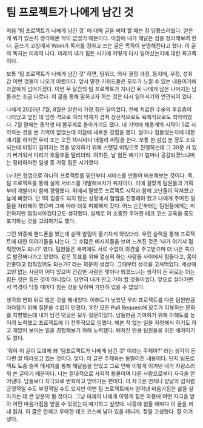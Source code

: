 # 팀 프로젝트가 나에게 남긴 것

처음 '팀 프로젝트가 나에게 남긴 것` 에 대해 글을 써야 할 때는 참 당황스러웠다. 얻은 게 뭐가 있는지 생각해본 적이 없었기 때문이다. 이참에 내가 깨달은 점을 정리해보려 한다. 글쓰기 코칭에서 Woni가 독자를 정하고 쓰는 글은 목적이 분명해진다고 했다. 이 글의 독자는 미래의 나다. 미래의 내가 힘든 시기에 어떻게 다시 일어섰는지에 대한 회고록이다.

보통 '팀 프로젝트가 나에게 남긴 것' 하면, 팀워크, 의사 결정 과정, 동지애, 우정, 성취감 이런 것들이 나오기 마련이다. 앞서 말한 키워드들은 모두가 느낄 수 있는 내용이기에 과감하게 넘어가겠다. 이번 두 달간의 팀 프로젝트가 지나간 뒤 나에게 남은 나머지는 남들과는 조금 다르다. 이 글을 통해 말하고자 하는 것은 다시 일어서기와 연관되어 있다.

나에게 2020년 7월, 8월은 살면서 가장 힘든 달이었다. 전에 치료한 수술의 후유증이 나타났고 엎친 데 덮친 격으로 여러 악재가 겹쳐 정신적으로도 육체적으로도 최악이었다. 7월 말에는 중학생 때 몸무게로 돌아가기도 했다. 내 기억에 체중계의 시작이 5로 시작하는 것을 본 기억이 없었는데 이참에 새로운 경험을 했다. 얼마나 힘들었는지에 대한 얘기를 하자면 우리 조는 오전 10시마다 데일리 미팅을 한다. 보통 한 삼십 분 정도 소요되는데 미팅이 길어지는 것을 방지하기 위해 스탠딩 미팅으로 진행하는데 그 30분 서 있기 버거워서 다리가 후들후들 떨리더라. 여하튼, 남 힘든 얘기가 얼마나 공감되겠느냐마는 정리하자면 일생 중 가장 힘든 시기였다.

Lv·3은 협업으로 하나의 프로젝트를 밑단부터 서비스를 만들어 배포해보는 것이다. 즉, 팀 프로젝트를 통해 실제 서비스를 개발해보자가 취지이다. 이에 걸맞게 팀원들과 기획부터 개발까지 함께 경험했다. 위에서 말했듯 프로젝트 시작과 함께 고난들이 닥쳐왔고 늪에 빠졌다. 단 1의 집중도 되지 않는 상황에서 협업을 진행해야 했고 나에게 주어진 일들을 처리해야 했으며 그에 따라 더욱 피폐해져 갔다. 어느 순간부터는 팀원들에게는 미안하지만 멈춰서야겠다고도 생각했다. 실제로 이 소중한 우아한 테크 코스 교육을 중도 포기하는 것을 고려하기도 했다.

그런 와중에 핸드폰을 봤는데 슬랙 알림이 줄기차게 와있더라. 우린 슬랙을 통해 프로젝트에 대한 이야기들을 나눈다. 그 수많은 메시지들을 보며 느껴진 것은 '내가 여기서 멈춰있어도 되나?' 였다. 팀원들은 새벽에도 서로 수없이 의견을 주고받으며 더 나은 쪽으로 발전해나가고 있었다. 같은 목표를 위해 열심히 하는 사람들 사이에서 힘들다고, 몸이 안좋다고 멈춰있어도 되는가? 라는 의문이 생겼다. 그때부터 생각을 고쳐먹었다. 세상에 고민 없는 사람이 어디 있으며 건강한 사람은 몇이나 되겠느냐는 생각이 든 뒤로는 더는 힘든 것은 힘든 것이 아니었다. 당연히 내가 안고 가야 할 것들이었다. 앞으로 살아가면서 역경이 닥칠 때마다 힘든 것을 탓하며 가만히 있을 수 없었다.

생각의 변화 뒤로 많은 것을 해내었다. 이해도가 낮았던 우리 프로젝트를 다른 팀원만큼 따라잡기 위해 질문을 수없이 던졌다. 우린 모든 Pull Request에 모두가 리뷰하는 문화를 지향했는데 내가 남긴 댓글은 모두 질문이었다. 남들만큼 기여하기 위해 이해도를 높이려 노력했고 프로젝트에 더 전투적으로 임했다. 해본 적 없는 일을 자청해서 하기도 하고 재밌어 보이는 일을 경험해보기 위해 노력했다. 뒤처진 만큼 팀원들을 위한 배려이기도 했다.

'뭐야 이 글이 도대체 왜 '팀프로젝트가 나에게 남긴 것' 이라는 주제야?' 라는 생각이 든다면 잘 따라오고 있는 것이다. 맞다. 이 글은 주제와는 동떨어진 내용이다. 단지 팀프로젝트 도중 슬랙 메세지를 통해 깨달음을 얻었고 그로 인해 이렇게 이겨낸 내가 자랑스러워 쓴 글이기 때문이다. 나는 절대적으로 사회적 동물이며 다른 사람으로부터 자극을 얻어낸다. 남들보다 자극으로 변화하고 얻어가는 편이다. 이 자극은 언제나 양날의 검처럼 긍정적일 수도 부정적일 수도 있지만 이번 팀 프로젝트에서 얻어낸 마음가짐은 삶을 살아가는 데 큰 양분이 될 것이다. 그냥 미래의 나에게 이렇게 힘든 와중에 어떤 자극을 받아 어떤 마음가짐을 얻을 수 있었는지 얘기하고 싶었다. 나중에 힘들 때마다 이 글을 꺼내 읽자. 이 글은 언제고 우아한 테크 코스에 남아 있을 테니까. 정말 고생했다. 잘 이겨냈다.
